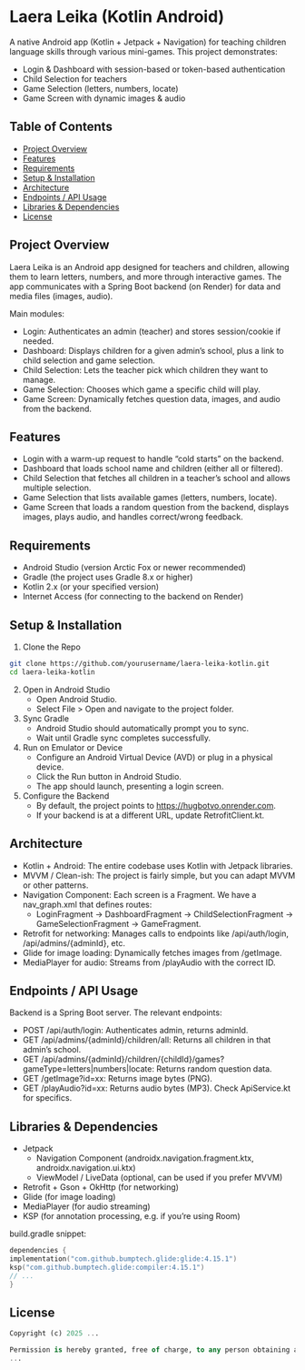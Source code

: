 # Laera Leika (Kotlin Android)
A native Android app (Kotlin + Jetpack + Navigation) for teaching children language skills through various mini-games. This project demonstrates:

- Login & Dashboard with session-based or token-based authentication
- Child Selection for teachers
- Game Selection (letters, numbers, locate)
- Game Screen with dynamic images & audio

## Table of Contents
- [Project Overview](#project-overview)
- [Features](#features)
- [Requirements](#requirements)
- [Setup & Installation](#setup--installation)
- [Architecture](#architecture)
- [Endpoints / API Usage](#endpoints--api-usage)
- [Libraries & Dependencies](#libraries--dependencies)
- [License](#license)

## Project Overview
Laera Leika is an Android app designed for teachers and children, allowing them to learn letters, numbers, and more through interactive games. The app communicates with a Spring Boot backend (on Render) for data and media files (images, audio).

Main modules:

- Login: Authenticates an admin (teacher) and stores session/cookie if needed.
- Dashboard: Displays children for a given admin’s school, plus a link to child selection and game selection.
- Child Selection: Lets the teacher pick which children they want to manage.
- Game Selection: Chooses which game a specific child will play.
- Game Screen: Dynamically fetches question data, images, and audio from the backend.

## Features
- Login with a warm-up request to handle “cold starts” on the backend.
- Dashboard that loads school name and children (either all or filtered).
- Child Selection that fetches all children in a teacher’s school and allows multiple selection.
- Game Selection that lists available games (letters, numbers, locate).
- Game Screen that loads a random question from the backend, displays images, plays audio, and handles correct/wrong feedback.

## Requirements
- Android Studio (version Arctic Fox or newer recommended)
- Gradle (the project uses Gradle 8.x or higher)
- Kotlin 2.x (or your specified version)
- Internet Access (for connecting to the backend on Render)

## Setup & Installation
1. Clone the Repo
```bash
git clone https://github.com/yourusername/laera-leika-kotlin.git
cd laera-leika-kotlin
```
2. Open in Android Studio
    - Open Android Studio.
    - Select File > Open and navigate to the project folder.
3. Sync Gradle
    - Android Studio should automatically prompt you to sync.
    - Wait until Gradle sync completes successfully.
4. Run on Emulator or Device
    - Configure an Android Virtual Device (AVD) or plug in a physical device.
    - Click the Run button in Android Studio.
    - The app should launch, presenting a login screen.
5. Configure the Backend
    - By default, the project points to https://hugbotvo.onrender.com.
    - If your backend is at a different URL, update RetrofitClient.kt.

## Architecture
- Kotlin + Android: The entire codebase uses Kotlin with Jetpack libraries.
- MVVM / Clean-ish: The project is fairly simple, but you can adapt MVVM or other patterns.
- Navigation Component: Each screen is a Fragment. We have a nav_graph.xml that defines routes:
    - LoginFragment → DashboardFragment → ChildSelectionFragment → GameSelectionFragment → GameFragment.
- Retrofit for networking: Manages calls to endpoints like /api/auth/login, /api/admins/{adminId}, etc.
- Glide for image loading: Dynamically fetches images from /getImage.
- MediaPlayer for audio: Streams from /playAudio with the correct ID.

## Endpoints / API Usage
Backend is a Spring Boot server. The relevant endpoints:
- POST /api/auth/login: Authenticates admin, returns adminId.
- GET /api/admins/{adminId}/children/all: Returns all children in that admin’s school.
- GET /api/admins/{adminId}/children/{childId}/games?gameType=letters|numbers|locate: Returns random question data.
- GET /getImage?id=xx: Returns image bytes (PNG).
- GET /playAudio?id=xx: Returns audio bytes (MP3).
Check ApiService.kt for specifics.

## Libraries & Dependencies
- Jetpack
    - Navigation Component (androidx.navigation.fragment.ktx, androidx.navigation.ui.ktx)
    - ViewModel / LiveData (optional, can be used if you prefer MVVM)
- Retrofit + Gson + OkHttp (for networking)
- Glide (for image loading)
- MediaPlayer (for audio streaming)
- KSP (for annotation processing, e.g. if you’re using Room)

build.gradle snippet:
```kotlin
dependencies {
implementation("com.github.bumptech.glide:glide:4.15.1")
ksp("com.github.bumptech.glide:compiler:4.15.1")
// ...
}
```

## License
```sql
Copyright (c) 2025 ...

Permission is hereby granted, free of charge, to any person obtaining a copy
...
```